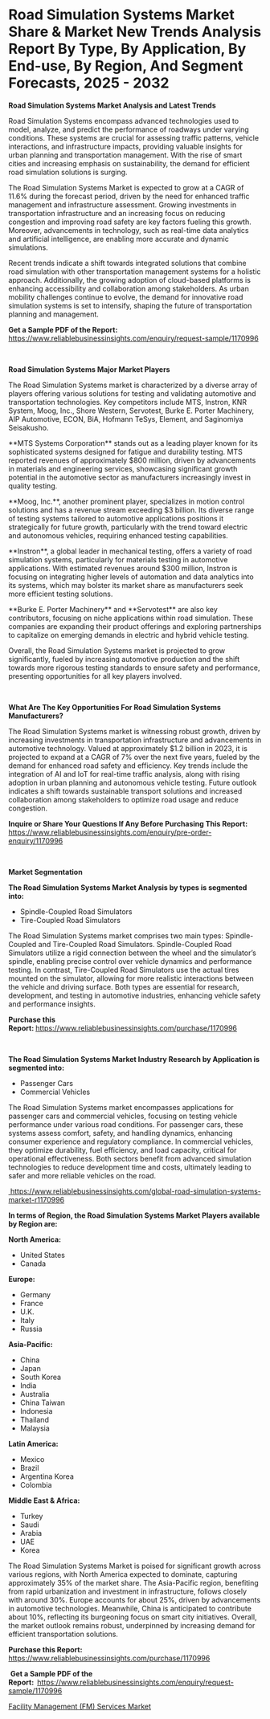 <p><h1>Road Simulation Systems Market Share & Market New Trends Analysis Report By Type, By Application, By End-use, By Region, And Segment Forecasts, 2025 - 2032</h1></p><p><strong>Road Simulation Systems Market Analysis and Latest Trends</strong></p>
<p><p>Road Simulation Systems encompass advanced technologies used to model, analyze, and predict the performance of roadways under varying conditions. These systems are crucial for assessing traffic patterns, vehicle interactions, and infrastructure impacts, providing valuable insights for urban planning and transportation management. With the rise of smart cities and increasing emphasis on sustainability, the demand for efficient road simulation solutions is surging.</p><p>The Road Simulation Systems Market is expected to grow at a CAGR of 11.6% during the forecast period, driven by the need for enhanced traffic management and infrastructure assessment. Growing investments in transportation infrastructure and an increasing focus on reducing congestion and improving road safety are key factors fueling this growth. Moreover, advancements in technology, such as real-time data analytics and artificial intelligence, are enabling more accurate and dynamic simulations.</p><p>Recent trends indicate a shift towards integrated solutions that combine road simulation with other transportation management systems for a holistic approach. Additionally, the growing adoption of cloud-based platforms is enhancing accessibility and collaboration among stakeholders. As urban mobility challenges continue to evolve, the demand for innovative road simulation systems is set to intensify, shaping the future of transportation planning and management.</p></p>
<p><strong>Get a Sample PDF of the Report:&nbsp;</strong> <a href="https://www.reliablebusinessinsights.com/enquiry/request-sample/1170996?utm_campaign=2735&utm_medium=2&utm_source=Github&utm_content=ia&utm_term=29032025&utm_id=road-simulation-systems">https://www.reliablebusinessinsights.com/enquiry/request-sample/1170996</a></p>
<p>&nbsp;</p>
<p><strong>Road Simulation Systems Major Market Players</strong></p>
<p><p>The Road Simulation Systems market is characterized by a diverse array of players offering various solutions for testing and validating automotive and transportation technologies. Key competitors include MTS, Instron, KNR System, Moog, Inc., Shore Western, Servotest, Burke E. Porter Machinery, AIP Automotive, ECON, BiA, Hofmann TeSys, Element, and Saginomiya Seisakusho.</p><p>**MTS Systems Corporation** stands out as a leading player known for its sophisticated systems designed for fatigue and durability testing. MTS reported revenues of approximately $800 million, driven by advancements in materials and engineering services, showcasing significant growth potential in the automotive sector as manufacturers increasingly invest in quality testing.</p><p>**Moog, Inc.**, another prominent player, specializes in motion control solutions and has a revenue stream exceeding $3 billion. Its diverse range of testing systems tailored to automotive applications positions it strategically for future growth, particularly with the trend toward electric and autonomous vehicles, requiring enhanced testing capabilities.</p><p>**Instron**, a global leader in mechanical testing, offers a variety of road simulation systems, particularly for materials testing in automotive applications. With estimated revenues around $300 million, Instron is focusing on integrating higher levels of automation and data analytics into its systems, which may bolster its market share as manufacturers seek more efficient testing solutions.</p><p>**Burke E. Porter Machinery** and **Servotest** are also key contributors, focusing on niche applications within road simulation. These companies are expanding their product offerings and exploring partnerships to capitalize on emerging demands in electric and hybrid vehicle testing.</p><p>Overall, the Road Simulation Systems market is projected to grow significantly, fueled by increasing automotive production and the shift towards more rigorous testing standards to ensure safety and performance, presenting opportunities for all key players involved.</p></p>
<p>&nbsp;</p>
<p><strong>What Are The Key Opportunities For Road Simulation Systems Manufacturers?</strong></p>
<p><p>The Road Simulation Systems market is witnessing robust growth, driven by increasing investments in transportation infrastructure and advancements in automotive technology. Valued at approximately $1.2 billion in 2023, it is projected to expand at a CAGR of 7% over the next five years, fueled by the demand for enhanced road safety and efficiency. Key trends include the integration of AI and IoT for real-time traffic analysis, along with rising adoption in urban planning and autonomous vehicle testing. Future outlook indicates a shift towards sustainable transport solutions and increased collaboration among stakeholders to optimize road usage and reduce congestion.</p></p>
<p><strong>Inquire or Share Your Questions If Any Before Purchasing This Report:</strong> <a href="https://www.reliablebusinessinsights.com/enquiry/pre-order-enquiry/1170996?utm_campaign=2735&utm_medium=2&utm_source=Github&utm_content=ia&utm_term=29032025&utm_id=road-simulation-systems">https://www.reliablebusinessinsights.com/enquiry/pre-order-enquiry/1170996</a></p>
<p>&nbsp;</p>
<p><strong>Market Segmentation</strong></p>
<p><strong>The Road Simulation Systems Market Analysis by types is segmented into:</strong></p>
<p><ul><li>Spindle-Coupled Road Simulators</li><li>Tire-Coupled Road Simulators</li></ul></p>
<p><p>The Road Simulation Systems market comprises two main types: Spindle-Coupled and Tire-Coupled Road Simulators. Spindle-Coupled Road Simulators utilize a rigid connection between the wheel and the simulator’s spindle, enabling precise control over vehicle dynamics and performance testing. In contrast, Tire-Coupled Road Simulators use the actual tires mounted on the simulator, allowing for more realistic interactions between the vehicle and driving surface. Both types are essential for research, development, and testing in automotive industries, enhancing vehicle safety and performance insights.</p></p>
<p><strong>Purchase this Report:&nbsp;</strong><a href="https://www.reliablebusinessinsights.com/purchase/1170996?utm_campaign=2735&utm_medium=2&utm_source=Github&utm_content=ia&utm_term=29032025&utm_id=road-simulation-systems">https://www.reliablebusinessinsights.com/purchase/1170996</a></p>
<p>&nbsp;</p>
<p><strong>The Road Simulation Systems Market Industry Research by Application is segmented into:</strong></p>
<p><ul><li>Passenger Cars</li><li>Commercial Vehicles</li></ul></p>
<p><p>The Road Simulation Systems market encompasses applications for passenger cars and commercial vehicles, focusing on testing vehicle performance under various road conditions. For passenger cars, these systems assess comfort, safety, and handling dynamics, enhancing consumer experience and regulatory compliance. In commercial vehicles, they optimize durability, fuel efficiency, and load capacity, critical for operational effectiveness. Both sectors benefit from advanced simulation technologies to reduce development time and costs, ultimately leading to safer and more reliable vehicles on the road.</p></p>
<p><a href="https://www.reliablebusinessinsights.com/global-road-simulation-systems-market-r1170996?utm_campaign=2735&utm_medium=2&utm_source=Github&utm_content=ia&utm_term=29032025&utm_id=road-simulation-systems">&nbsp;https://www.reliablebusinessinsights.com/global-road-simulation-systems-market-r1170996</a></p>
<p><strong>In terms of Region, the Road Simulation Systems Market Players available by Region are:</strong></p>
<p>
    <p> <strong> North America: </strong>
        <ul>
            <li>United States</li>
            <li>Canada</li>
        </ul>
        </p> 
    <p> <strong> Europe: </strong>
        <ul>
            <li>Germany</li>
            <li>France</li>
            <li>U.K.</li>
            <li>Italy</li>
            <li>Russia</li>
        </ul>
        </p> 
    <p> <strong> Asia-Pacific: </strong>
        <ul>
            <li>China</li>
            <li>Japan</li>
            <li>South Korea</li>
            <li>India</li>
            <li>Australia</li>
            <li>China Taiwan</li>
            <li>Indonesia</li>
            <li>Thailand</li>
            <li>Malaysia</li>
        </ul>
        </p> 
    <p> <strong> Latin America: </strong>
        <ul>
            <li>Mexico</li>
            <li>Brazil</li>
            <li>Argentina Korea</li>
            <li>Colombia</li>
        </ul>
        </p> 
    <p> <strong> Middle East & Africa: </strong>
        <ul>
            <li>Turkey</li>
            <li>Saudi</li>
            <li>Arabia</li>
            <li>UAE</li>
            <li>Korea</li>
        </ul>
    </p>
    </p>
<p><p>The Road Simulation Systems Market is poised for significant growth across various regions, with North America expected to dominate, capturing approximately 35% of the market share. The Asia-Pacific region, benefiting from rapid urbanization and investment in infrastructure, follows closely with around 30%. Europe accounts for about 25%, driven by advancements in automotive technologies. Meanwhile, China is anticipated to contribute about 10%, reflecting its burgeoning focus on smart city initiatives. Overall, the market outlook remains robust, underpinned by increasing demand for efficient transportation solutions.</p></p>
<p><strong>Purchase this Report: </strong><a href="https://www.reliablebusinessinsights.com/purchase/1170996?utm_campaign=2735&utm_medium=2&utm_source=Github&utm_content=ia&utm_term=29032025&utm_id=road-simulation-systems">https://www.reliablebusinessinsights.com/purchase/1170996</a></p>
<p>&nbsp;<strong>Get a Sample PDF of the Report:&nbsp;&nbsp;</strong><a href="https://www.reliablebusinessinsights.com/enquiry/request-sample/1170996?utm_campaign=2735&utm_medium=2&utm_source=Github&utm_content=ia&utm_term=29032025&utm_id=road-simulation-systems">https://www.reliablebusinessinsights.com/enquiry/request-sample/1170996</a></p>
<p><strong></strong></p>
<p><p><a href="https://github.com/iroldilom/Market-Research-Report-List-1/blob/main/facility-management-fm-services-market.md?utm_campaign=2735&utm_medium=2&utm_source=Github&utm_content=ia&utm_term=29032025&utm_id=road-simulation-systems">Facility Management (FM) Services Market</a></p></p>